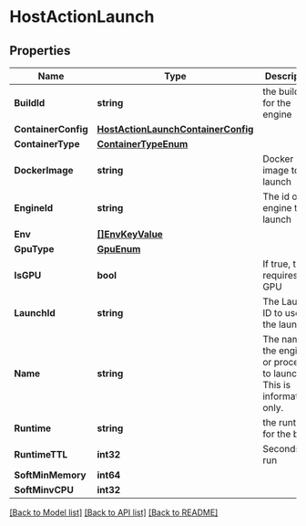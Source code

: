 # HostActionLaunch

## Properties

Name | Type | Description | Notes
------------ | ------------- | ------------- | -------------
**BuildId** | **string** | the buildId for the engine | [optional] 
**ContainerConfig** | [**HostActionLaunchContainerConfig**](HostActionLaunch_containerConfig.md) |  | [optional] 
**ContainerType** | [**ContainerTypeEnum**](ContainerTypeEnum.md) |  | [optional] 
**DockerImage** | **string** | Docker image to launch | [optional] 
**EngineId** | **string** | The id of the engine to launch | [optional] 
**Env** | [**[]EnvKeyValue**](EnvKeyValue.md) |  | [optional] 
**GpuType** | [**GpuEnum**](GPUEnum.md) |  | [optional] 
**IsGPU** | **bool** | If true, this requires a GPU | [optional] 
**LaunchId** | **string** | The Launch ID to use for the launch | [optional] 
**Name** | **string** | The name of the engine or process to launch. This is informational only. | [optional] 
**Runtime** | **string** | the runtime for the build | [optional] 
**RuntimeTTL** | **int32** | Seconds to run | [optional] 
**SoftMinMemory** | **int64** |  | [optional] 
**SoftMinvCPU** | **int32** |  | [optional] 

[[Back to Model list]](../README.md#documentation-for-models) [[Back to API list]](../README.md#documentation-for-api-endpoints) [[Back to README]](../README.md)


